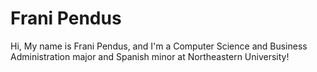# Frani Pendus

Hi, My name is Frani Pendus, and I'm a Computer Science and Business Administration major and Spanish minor at Northeastern University!

